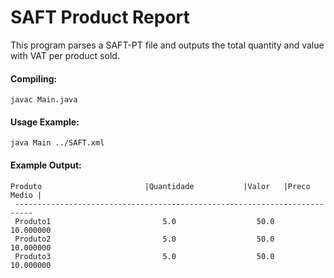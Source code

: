 # SAFT Product Report
This program parses a SAFT-PT file and outputs the total quantity and value with VAT per product sold.






#### Compiling:
`javac Main.java`

#### Usage Example:
`java Main ../SAFT.xml`


#### Example Output:
```
Produto                       |Quantidade           |Valor   |Preco Medio |
 --------------------------------------------------------------------------
 Produto1                         5.0                  50.0     10.000000
 Produto2                         5.0                  50.0     10.000000
 Produto3                         5.0                  50.0     10.000000
```
